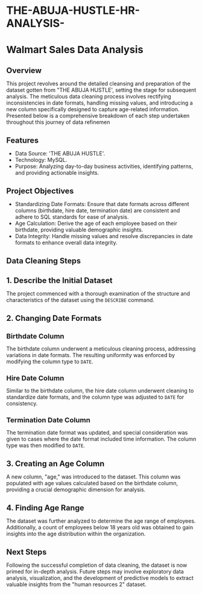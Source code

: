# THE-ABUJA-HUSTLE-HR-ANALYSIS-
<h1 style="font-size: 26px;">Walmart Sales Data Analysis</h1>

<p style="font-size: 16px;"> 
         
<h1 style="font-size: 20px;">Overview </h1>

This project revolves around the detailed cleansing and preparation of the dataset gotten from "THE ABUJA HUSTLE', setting the stage for subsequent analysis. The meticulous data cleaning process involves rectifying inconsistencies in date formats, handling missing values, and introducing a new column specifically designed to capture age-related information. Presented below is a comprehensive breakdown of each step undertaken throughout this journey of data refinemen

<h1 style="font-size: 20px;"> Features </h1>

- Data Source: 'THE ABUJA HUSTLE'.
- Technology: MySQL.
- Purpose: Analyzing day-to-day business activities, identifying patterns, and providing actionable insights.

<h1 style="font-size: 20px;">Project Objectives </h1>

- Standardizing Date Formats: Ensure that date formats across different columns (birthdate, hire date, termination date) are consistent and adhere to SQL standards for ease of analysis.
- Age Calculation: Derive the age of each employee based on their birthdate, providing valuable demographic insights.
- Data Integrity: Handle missing values and resolve discrepancies in date formats to enhance overall data integrity.

 <h1 style="font-size: 20px;">Data Cleaning Steps</h1>
 
<h1 style="font-size: 20px;">1. Describe the Initial Dataset</h1>

The project commenced with a thorough examination of the structure and characteristics of the dataset using the `DESCRIBE` command.

<h1 style="font-size: 20px;">2. Changing Date Formats </h1>

<h1 style="font-size: 18px;">Birthdate Column </h1>

The birthdate column underwent a meticulous cleaning process, addressing variations in date formats. The resulting uniformity was enforced by modifying the column type to `DATE`.

<h1 style="font-size: 18px;">Hire Date Column </h1>

Similar to the birthdate column, the hire date column underwent cleaning to standardize date formats, and the column type was adjusted to `DATE` for consistency.

<h1 style="font-size: 18px;">Termination Date Column  </h1>

The termination date format was updated, and special consideration was given to cases where the date format included time information. The column type was then modified to `DATE`.

 <h1 style="font-size: 20px;">3. Creating an Age Column </h1>

A new column, "age," was introduced to the dataset. This column was populated with age values calculated based on the birthdate column, providing a crucial demographic dimension for analysis.

<h1 style="font-size: 20px;">4. Finding Age Range  </h1>

The dataset was further analyzed to determine the age range of employees. Additionally, a count of employees below 18 years old was obtained to gain insights into the age distribution within the organization.

<h1 style="font-size: 20px;">Next Steps </h1>

Following the successful completion of data cleaning, the dataset is now primed for in-depth analysis. Future steps may involve exploratory data analysis, visualization, and the development of predictive models to extract valuable insights from the "human resources 2" dataset.
</p>
